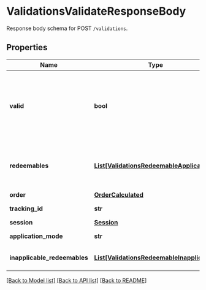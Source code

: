 # ValidationsValidateResponseBody

Response body schema for POST `/validations`.

## Properties
Name | Type | Description | Notes
------------ | ------------- | ------------- | -------------
**valid** | **bool** | The result of the validation. It takes all of the redeemables into account and returns a &#x60;false&#x60; if at least one redeemable is inapplicable. Returns &#x60;true&#x60; if all redeemables are applicable. | 
**redeemables** | [**List[ValidationsRedeemableApplicable]**](ValidationsRedeemableApplicable.md) | Lists validation results of each redeemable. If a redeemable can be applied, the API returns &#x60;\&quot;status\&quot;: \&quot;APPLICABLE\&quot;&#x60;. | 
**order** | [**OrderCalculated**](OrderCalculated.md) |  | [optional] 
**tracking_id** | **str** | Hashed customer source ID. | [optional] 
**session** | [**Session**](Session.md) |  | [optional] 
**application_mode** | **str** |  | [default to 'PARTIAL']
**inapplicable_redeemables** | [**List[ValidationsRedeemableInapplicable]**](ValidationsRedeemableInapplicable.md) | Lists validation results of each inapplicable redeemable. | 

[[Back to Model list]](../README.md#documentation-for-models) [[Back to API list]](../README.md#documentation-for-api-endpoints) [[Back to README]](../README.md)



